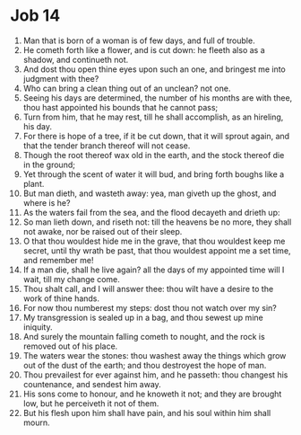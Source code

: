 ﻿# Job 14
1. Man that is born of a woman is of few days, and full of trouble. 
2. He cometh forth like a flower, and is cut down: he fleeth also as a shadow, and continueth not. 
3. And dost thou open thine eyes upon such an one, and bringest me into judgment with thee? 
4. Who can bring a clean thing out of an unclean? not one. 
5. Seeing his days are determined, the number of his months are with thee, thou hast appointed his bounds that he cannot pass; 
6. Turn from him, that he may rest, till he shall accomplish, as an hireling, his day. 
7. For there is hope of a tree, if it be cut down, that it will sprout again, and that the tender branch thereof will not cease. 
8. Though the root thereof wax old in the earth, and the stock thereof die in the ground; 
9. Yet through the scent of water it will bud, and bring forth boughs like a plant. 
10. But man dieth, and wasteth away: yea, man giveth up the ghost, and where is he? 
11. As the waters fail from the sea, and the flood decayeth and drieth up: 
12. So man lieth down, and riseth not: till the heavens be no more, they shall not awake, nor be raised out of their sleep. 
13. O that thou wouldest hide me in the grave, that thou wouldest keep me secret, until thy wrath be past, that thou wouldest appoint me a set time, and remember me! 
14. If a man die, shall he live again? all the days of my appointed time will I wait, till my change come. 
15. Thou shalt call, and I will answer thee: thou wilt have a desire to the work of thine hands. 
16. For now thou numberest my steps: dost thou not watch over my sin? 
17. My transgression is sealed up in a bag, and thou sewest up mine iniquity. 
18. And surely the mountain falling cometh to nought, and the rock is removed out of his place. 
19. The waters wear the stones: thou washest away the things which grow out of the dust of the earth; and thou destroyest the hope of man. 
20. Thou prevailest for ever against him, and he passeth: thou changest his countenance, and sendest him away. 
21. His sons come to honour, and he knoweth it not; and they are brought low, but he perceiveth it not of them. 
22. But his flesh upon him shall have pain, and his soul within him shall mourn. 
